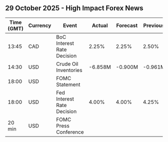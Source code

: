 ## 29 October 2025 - High Impact Forex News

| Time (GMT) | Currency | Event | Actual | Forecast | Previous |
|------|----------|-------|--------|----------|----------|
| 13:45 | CAD | BoC Interest Rate Decision | 2.25% | 2.25% | 2.50% |
| 14:30 | USD | Crude Oil Inventories | -6.858M | -0.900M | -0.961M |
| 18:00 | USD | FOMC Statement |  |  |  |
| 18:00 | USD | Fed Interest Rate Decision | 4.00% | 4.00% | 4.25% |
| 20 min | USD | FOMC Press Conference |  |  |  |
